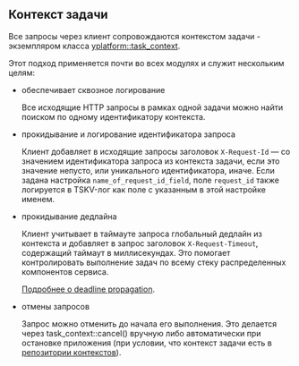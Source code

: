 ## Контекст задачи

Все запросы через клиент сопровождаются контекстом задачи - экземпляром класса [yplatform::task_context](../../yplatform/doc/task_context.md).

Этот подход применяется почти во всех модулях и служит нескольким целям:

- обеспечивает сквозное логирование

  Все исходящие HTTP запросы в рамках одной задачи можно найти поиском по одному идентификатору контекста.

- прокидывание и логирование идентификатора запроса

  Клиент добавляет в исходящие запросы заголовок `X-Request-Id` — со значением идентификатора запроса из контекста задачи, если это значение непусто, или уникального идентификатора, иначе.
  Если задана настройка `name_of_request_id_field`, поле `request_id` также логируется в TSKV-лог как поле с указанным в этой настройке именем.

- прокидывание дедлайна

  Клиент учитывает в таймауте запроса глобальный дедлайн из контекста и добавляет в запрос заголовок ```X-Request-Timeout```, содержащий таймаут в миллисекундах. Это помогает контролировать выполнение задач по всему стеку распределенных компонентов сервиса.

  [Подробнее о deadline propagation](../../yplatform/doc/deadline_propagation.md).

- отмены запросов

  Запрос можно отменить до начала его выполнения. Это делается через task_context::cancel() вручную либо автоматически при остановке приложения (при условии, что контекст задачи есть в [репозитории контекстов](../../yplatform/doc/guide/app_resources.md#репозиторий-контекстов)).
